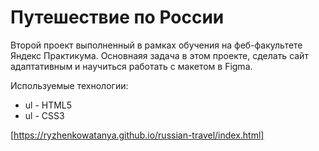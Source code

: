 # Путешествие по России   

Второй проект выполненный в рамках обучения на феб-факультете Яндекс Практикума.
Основнаяя задача в этом проекте, сделать сайт адаптативным и научиться работать с макетом в Figma.

Используемые технологии:
+ ul - HTML5 
+ ul - CSS3

[https://ryzhenkowatanya.github.io/russian-travel/index.html]
